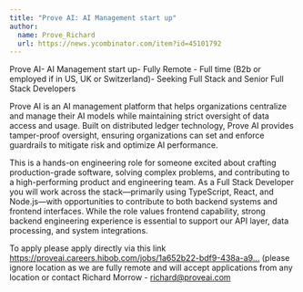 ```yaml
---
title: "Prove AI: AI Management start up"
author:
  name: Prove_Richard
  url: https://news.ycombinator.com/item?id=45101792
---
```

Prove AI- AI Management start up- Fully Remote - Full time (B2b or employed if in US, UK or Switzerland)- Seeking Full Stack and Senior Full Stack Developers

Prove AI is an AI management platform that helps organizations centralize and manage their AI models while maintaining strict oversight of data access and usage. Built on distributed ledger technology, Prove AI provides tamper-proof oversight, ensuring organizations can set and enforce guardrails to mitigate risk and optimize AI performance.

This is a hands-on engineering role for someone excited about crafting production-grade software, solving complex problems, and contributing to a high-performing product and engineering team. As a Full Stack Developer you will work across the stack—primarily using TypeScript, React, and Node.js—with opportunities to contribute to both backend systems and frontend interfaces. While the role values frontend capability, strong backend engineering experience is essential to support our API layer, data processing, and system integrations.

To apply please apply directly via this link <a href="https:&#x2F;&#x2F;proveai.careers.hibob.com&#x2F;jobs&#x2F;1a652b22-bdf9-438a-a977-df245b3a6af0" rel="nofollow">https:&#x2F;&#x2F;proveai.careers.hibob.com&#x2F;jobs&#x2F;1a652b22-bdf9-438a-a9...</a> (please ignore location as we are fully remote and will accept applications from any location or contact Richard Morrow - richard@proveai.com
<JobApplication />
